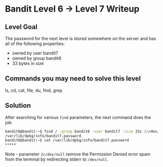 # Bandit Level 6 → Level 7 Writeup
## Level Goal
The password for the next level is stored somewhere on the server and has all of the following properties:

- owned by user bandit7
- owned by group bandit6
- 33 bytes in size
## Commands you may need to solve this level
ls, cd, cat, file, du, find, grep

## Solution

After searching for various `find` parameters, the next command does the job:
```bash
bandit6@bandit:~$ find / -group bandit6 -user bandit7 -size 33c 2>/dev/null
/var/lib/dpkg/info/bandit7.password
bandit6@bandit:~$ cat /var/lib/dpkg/info/bandit7.password 
*****
```
Note - parameter `2>/dev/null` remove the Permission Denied error spam from the terminal by redirecting stderr to `/dev/null`.
